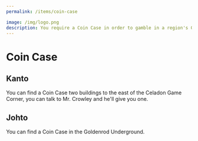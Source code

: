 ```yaml
---
permalink: /items/coin-case

image: /img/logo.png
description: You require a Coin Case in order to gamble in a region's Game Corner.
---
```


# Coin Case

## Kanto

You can find a Coin Case two buildings to the east of the Celadon Game Corner, you can talk to Mr. Crowley and he'll give you one.

## Johto

You can find a Coin Case in the Goldenrod Underground.
